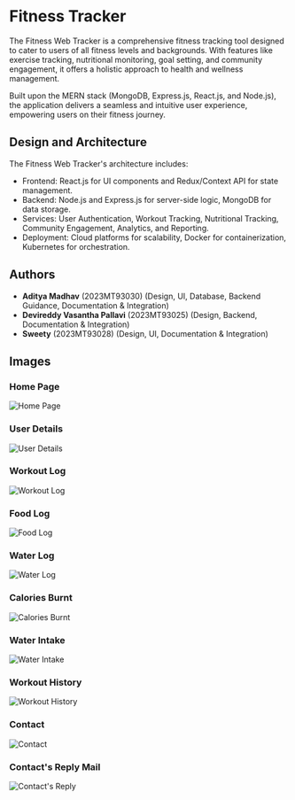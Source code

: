 # Fitness Tracker

The Fitness Web Tracker is a comprehensive fitness tracking tool designed to cater to users of all fitness levels and backgrounds. With features like exercise tracking, nutritional monitoring, goal setting, and community engagement, it offers a holistic approach to health and wellness management.

Built upon the MERN stack (MongoDB, Express.js, React.js, and Node.js), the application delivers a seamless and intuitive user experience, empowering users on their fitness journey.


## Design and Architecture
The Fitness Web Tracker's architecture includes:

- Frontend: React.js for UI components and Redux/Context API for state management.
- Backend: Node.js and Express.js for server-side logic, MongoDB for data storage.
- Services: User Authentication, Workout Tracking, Nutritional Tracking, Community Engagement, Analytics, and Reporting.
- Deployment: Cloud platforms for scalability, Docker for containerization, Kubernetes for orchestration. 


## Authors

- **Aditya Madhav** (2023MT93030)
    (Design, UI, Database, Backend Guidance, Documentation & Integration)
- **Devireddy Vasantha Pallavi** (2023MT93025)
    (Design, Backend, Documentation & Integration)
- **Sweety** (2023MT93028)
    (Design, UI, Documentation & Integration)


## Images

### Home Page
![Home Page](images/HomePage.png)

### User Details
![User Details](images/UserDetails.png)

### Workout Log
![Workout Log](images/WorkoutLog.png)

### Food Log
![Food Log](images/FoodLog.png)

### Water Log
![Water Log](images/WaterLog.png)

### Calories Burnt
![Calories Burnt](images/CaloriesBurnt.png)

### Water Intake
![Water Intake](images/WaterIntake.png)

### Workout History
![Workout History](images/WorkoutHistory.png)

### Contact
![Contact](images/Contact.png)

### Contact's Reply Mail
![Contact's Reply](images/ContactReply.png)
